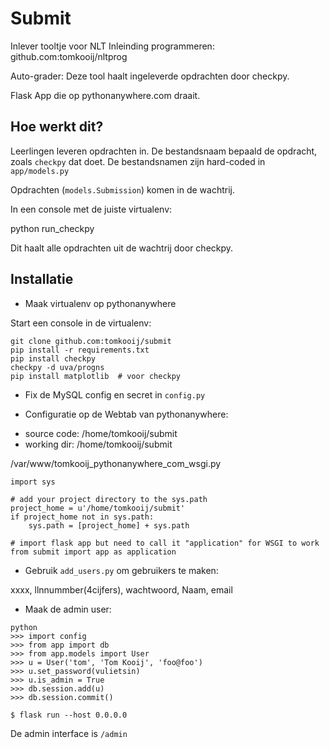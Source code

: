 Submit
======

Inlever tooltje voor NLT Inleinding programmeren: github.com:tomkooij/nltprog

Auto-grader: Deze tool haalt ingeleverde opdrachten door checkpy.

Flask App die op pythonanywhere.com draait.


Hoe werkt dit?
--------------

Leerlingen leveren opdrachten in. De bestandsnaam bepaald de opdracht,
zoals `checkpy` dat doet. De bestandsnamen zijn hard-coded in `app/models.py`

Opdrachten (`models.Submission`) komen in de wachtrij.

In een console met de juiste virtualenv:

  python run_checkpy

Dit haalt alle opdrachten uit de wachtrij door checkpy.


Installatie
-----------

 - Maak virtualenv op pythonanywhere

Start een console in de virtualenv:

```
git clone github.com:tomkooij/submit
pip install -r requirements.txt
pip install checkpy
checkpy -d uva/progns
pip install matplotlib  # voor checkpy
```
 - Fix de MySQL config en secret in `config.py`

 - Configuratie op de Webtab van pythonanywhere:

  * source code: /home/tomkooij/submit
  * working dir: /home/tomkooij/submit

/var/www/tomkooij_pythonanywhere_com_wsgi.py
```
import sys

# add your project directory to the sys.path
project_home = u'/home/tomkooij/submit'
if project_home not in sys.path:
    sys.path = [project_home] + sys.path

# import flask app but need to call it "application" for WSGI to work
from submit import app as application
```

 - Gebruik `add_users.py` om gebruikers te maken:

xxxx, llnnummber(4cijfers), wachtwoord, Naam, email

  - Maak de admin user:

```
python
>>> import config
>>> from app import db
>>> from app.models import User
>>> u = User('tom', 'Tom Kooij', 'foo@foo')
>>> u.set_password(vulietsin)
>>> u.is_admin = True
>>> db.session.add(u)
>>> db.session.commit()
```

```
$ flask run --host 0.0.0.0
```

De admin interface is `/admin`
